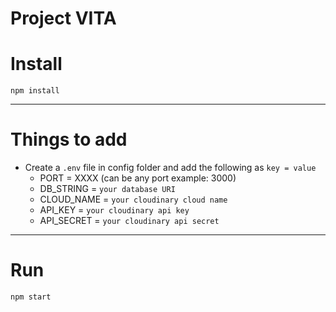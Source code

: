 # Project VITA

# Install

`npm install`

---

# Things to add

- Create a `.env` file in config folder and add the following as `key = value`
  - PORT = XXXX (can be any port example: 3000)
  - DB_STRING = `your database URI`
  - CLOUD_NAME = `your cloudinary cloud name`
  - API_KEY = `your cloudinary api key`
  - API_SECRET = `your cloudinary api secret`

---

# Run

`npm start`
